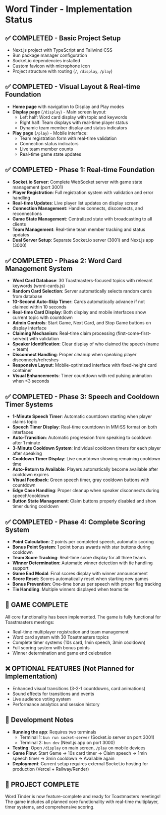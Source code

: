 # Word Tinder - Implementation Status

## ✅ **COMPLETED** - Basic Project Setup
- Next.js project with TypeScript and Tailwind CSS
- Bun package manager configuration
- Socket.io dependencies installed
- Custom favicon with microphone icon
- Project structure with routing (`/`, `/display`, `/play`)

## ✅ **COMPLETED** - Visual Layout & Real-time Foundation
- **Home page** with navigation to Display and Play modes
- **Display page** (`/display`) - Main screen layout:
  - Left half: Word card display with topic and keywords
  - Right half: Team displays with real-time player status
  - Dynamic team member display and status indicators
- **Play page** (`/play`) - Mobile interface:
  - Team registration form with real-time validation
  - Connection status indicators
  - Live team member counts
  - Real-time game state updates

## ✅ **COMPLETED** - Phase 1: Real-time Foundation
- **Socket.io Server**: Complete WebSocket server with game state management (port 3001)
- **Player Registration**: Full registration system with validation and error handling
- **Real-time Updates**: Live player list updates on display screen
- **Connection Management**: Handles connects, disconnects, and reconnections
- **Game State Management**: Centralized state with broadcasting to all clients
- **Team Management**: Real-time team member tracking and status updates
- **Dual Server Setup**: Separate Socket.io server (3001) and Next.js app (3000)

## ✅ **COMPLETED** - Phase 2: Word Card Management System
- **Word Card Database**: 30 Toastmasters-focused topics with relevant keywords (word-cards.js)
- **Random Card Selection**: Server automatically selects random cards from database
- **10-Second Auto-Skip Timer**: Cards automatically advance if not claimed within 10 seconds
- **Real-time Card Display**: Both display and mobile interfaces show current topic with countdown
- **Admin Controls**: Start Game, Next Card, and Stop Game buttons on display interface
- **Claiming Mechanism**: Real-time claim processing (first-come-first-served) with validation
- **Speaker Identification**: Clear display of who claimed the speech (name + team)
- **Disconnect Handling**: Proper cleanup when speaking player disconnects/refreshes
- **Responsive Layout**: Mobile-optimized interface with fixed-height card container
- **Visual Enhancements**: Timer countdown with red pulsing animation when ≤3 seconds

## ✅ **COMPLETED** - Phase 3: Speech and Cooldown Timer Systems
- **1-Minute Speech Timer**: Automatic countdown starting when player claims topic
- **Speech Timer Display**: Real-time countdown in MM:SS format on both interfaces
- **Auto-Transition**: Automatic progression from speaking to cooldown after 1 minute
- **3-Minute Cooldown System**: Individual cooldown timers for each player after speaking
- **Cooldown Timer Display**: Live countdown showing remaining cooldown time
- **Auto-Return to Available**: Players automatically become available after cooldown expires
- **Visual Feedback**: Green speech timer, gray cooldown buttons with countdown
- **Edge Case Handling**: Proper cleanup when speaker disconnects during speech/cooldown
- **Button State Management**: Claim buttons properly disabled and show timer during cooldown

## ✅ **COMPLETED** - Phase 4: Complete Scoring System
- **Point Calculation**: 2 points per completed speech, automatic scoring
- **Bonus Point System**: 1 point bonus awards with star buttons during cooldown
- **Team Score Tracking**: Real-time score display for all three teams
- **Winner Determination**: Automatic winner detection with tie handling support
- **Game End Modal**: Final scores display with winner announcement
- **Score Reset**: Scores automatically reset when starting new games
- **Bonus Prevention**: One-time bonus per speech with proper flag tracking
- **Tie Handling**: Multiple winners displayed when teams tie

## 🎯 **GAME COMPLETE**
All core functionality has been implemented. The game is fully functional for Toastmasters meetings:
- Real-time multiplayer registration and team management
- Word card system with 30 Toastmasters topics
- Complete timer systems (10s card, 1min speech, 3min cooldown)
- Full scoring system with bonus points
- Winner determination and game end celebration

## ❌ **OPTIONAL FEATURES** (Not Planned for Implementation)
- Enhanced visual transitions (3-2-1 countdowns, card animations)
- Sound effects for transitions and events
- Live audience voting system
- Performance analytics and session history

## 📝 **Development Notes**
- **Running the app**: Requires two terminals
  - Terminal 1: `bun run socket-server` (Socket.io server on port 3001)
  - Terminal 2: `bun dev` (Next.js app on port 3000)
- **Testing**: Open `/display` on main screen, `/play` on mobile devices
- **Game Flow**: Start Game → 10s card timer → Claim speech → 1min speech timer → 3min cooldown → Available again
- **Deployment**: Current setup requires external Socket.io hosting for production (Vercel + Railway/Render)

## 🎉 **PROJECT COMPLETE**
Word Tinder is now feature-complete and ready for Toastmasters meetings! The game includes all planned core functionality with real-time multiplayer, timer systems, and comprehensive scoring.